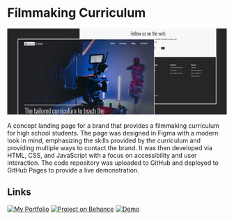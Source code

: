 # Filmmaking Curriculum

![Preview of the landing page](./thumbnail.png)

A concept landing page for a brand that provides a filmmaking curriculum for high school students. The page was designed in Figma with a modern look in mind, emphasizing the skills provided by the curriculum and providing multiple ways to contact the brand. It was then developed via HTML, CSS, and JavaScript with a focus on accessibility and user interaction. The code repository was uploaded to GitHub and deployed to GitHub Pages to provide a live demonstration.

## Links

[![My Portfolio](https://img.shields.io/badge/My_Portfolio-2a2c36?style=for-the-badge)](https://www.cagloria.com/)
[![Project on Behance](https://img.shields.io/badge/See_design_on_behance-1769FF?style=for-the-badge&logo=behance)](https://www.behance.net/gallery/192305587/Filmmaking-Curriculum-Landing-Page-Web-Design)
[![Demo](https://img.shields.io/badge/Demo-F7F7F7?style=for-the-badge)](https://cagloria.github.io/filmmaking-curriculum/)
